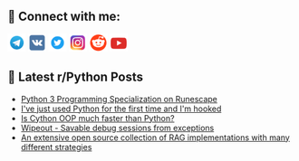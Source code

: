 ## 🔎 Connect with me:
[<img src="https://github.com/bullbesh/bullbesh/blob/main/images/Telegram.png" width="32" height="32" />](https://t.me/bullbesh)
[<img src="https://github.com/bullbesh/bullbesh/blob/main/images/VK.png" width="32" height="32" />](https://vk.com/bullbesh)
[<img src="https://github.com/bullbesh/bullbesh/blob/main/images/Twitter.png" width="32" height="32" />](https://twitter.com/bullbesh1)
[<img src="https://github.com/bullbesh/bullbesh/blob/main/images/Instagram.png" width="32" height="32" />](https://www.instagram.com/bullbesh)
[<img src="https://github.com/bullbesh/bullbesh/blob/main/images/Reddit.png" width="32" height="32" />](https://www.reddit.com/user/bullbesh)
[<img src="https://github.com/bullbesh/bullbesh/blob/main/images/YouTube.png" width="32" height="32" />](https://www.youtube.com/channel/UCtfjRs6uzgq5mfm8S06WTcg)

## 📕 Latest r/Python Posts
<!-- BLOG-POST-LIST:START -->
- [Python 3 Programming Specialization on Runescape](https://www.reddit.com/r/Python/comments/1erexp3/python_3_programming_specialization_on_runescape/)
- [I&#39;ve just used Python for the first time and I&#39;m hooked](https://www.reddit.com/r/Python/comments/1eretbp/ive_just_used_python_for_the_first_time_and_im/)
- [Is Cython OOP much faster than Python?](https://www.reddit.com/r/Python/comments/1erdlr9/is_cython_oop_much_faster_than_python/)
- [Wipeout - Savable debug sessions from exceptions](https://www.reddit.com/r/Python/comments/1erc9hu/wipeout_savable_debug_sessions_from_exceptions/)
- [An extensive open source collection of RAG implementations with many different strategies](https://www.reddit.com/r/Python/comments/1er86xt/an_extensive_open_source_collection_of_rag/)
<!-- BLOG-POST-LIST:END -->
